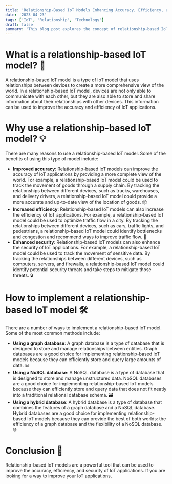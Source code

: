 ```yaml
---
title: 'Relationship-Based IoT Models Enhancing Accuracy, Efficiency, and Security 🔗'
date: '2023-04-23'
tags: ['IoT', 'Relationship', 'Technology']
draft: false
summary: 'This blog post explores the concept of relationship-based IoT models, which use relationships between devices to create a more comprehensive view of the world. We discuss the benefits of this model, such as improved accuracy, increased efficiency, and enhanced security, and how to implement it using different database types. 🌐'
---
```


# What is a relationship-based IoT model? 🤔

A relationship-based IoT model is a type of IoT model that uses relationships
between devices to create a more comprehensive view of the world. In a
relationship-based IoT model, devices are not only able to communicate with each
other, but they are also able to store and share information about their
relationships with other devices. This information can be used to improve the
accuracy and efficiency of IoT applications.

# Why use a relationship-based IoT model? 💡

There are many reasons to use a relationship-based IoT model. Some of the
benefits of using this type of model include:

- **Improved accuracy**: Relationship-based IoT models can improve the accuracy
  of IoT applications by providing a more complete view of the world. For
  example, a relationship-based IoT model could be used to track the movement of
  goods through a supply chain. By tracking the relationships between different
  devices, such as trucks, warehouses, and delivery drivers, a
  relationship-based IoT model could provide a more accurate and up-to-date view
  of the location of goods. 📦
- **Increased efficiency**: Relationship-based IoT models can also increase the
  efficiency of IoT applications. For example, a relationship-based IoT model
  could be used to optimize traffic flow in a city. By tracking the
  relationships between different devices, such as cars, traffic lights, and
  pedestrians, a relationship-based IoT model could identify bottlenecks and
  congestion and recommend ways to improve traffic flow. 🚦
- **Enhanced security**: Relationship-based IoT models can also enhance the
  security of IoT applications. For example, a relationship-based IoT model
  could be used to track the movement of sensitive data. By tracking the
  relationships between different devices, such as computers, servers, and
  firewalls, a relationship-based IoT model could identify potential security
  threats and take steps to mitigate those threats. 🔒

# How to implement a relationship-based IoT model 🛠️

There are a number of ways to implement a relationship-based IoT model. Some of
the most common methods include:

- **Using a graph database**: A graph database is a type of database that is
  designed to store and manage relationships between entities. Graph databases
  are a good choice for implementing relationship-based IoT models because they
  can efficiently store and query large amounts of data. 📊
- **Using a NoSQL database**: A NoSQL database is a type of database that is
  designed to store and manage unstructured data. NoSQL databases are a good
  choice for implementing relationship-based IoT models because they can
  efficiently store and query data that does not fit neatly into a traditional
  relational database schema. 🗃️
- **Using a hybrid database**: A hybrid database is a type of database that
  combines the features of a graph database and a NoSQL database. Hybrid
  databases are a good choice for implementing relationship-based IoT models
  because they can provide the best of both worlds: the efficiency of a graph
  database and the flexibility of a NoSQL database. 🌐

# Conclusion 🎉

Relationship-based IoT models are a powerful tool that can be used to improve
the accuracy, efficiency, and security of IoT applications. If you are looking
for a way to improve your IoT applications,
